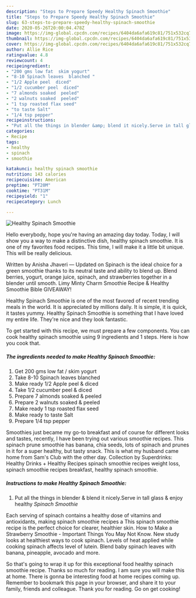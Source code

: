 ```yaml
---
description: "Steps to Prepare Speedy Healthy Spinach Smoothie"
title: "Steps to Prepare Speedy Healthy Spinach Smoothie"
slug: 63-steps-to-prepare-speedy-healthy-spinach-smoothie
date: 2020-05-26T20:00:04.478Z
image: https://img-global.cpcdn.com/recipes/6404da6afa619c81/751x532cq70/healthy-spinach-smoothie-recipe-main-photo.jpg
thumbnail: https://img-global.cpcdn.com/recipes/6404da6afa619c81/751x532cq70/healthy-spinach-smoothie-recipe-main-photo.jpg
cover: https://img-global.cpcdn.com/recipes/6404da6afa619c81/751x532cq70/healthy-spinach-smoothie-recipe-main-photo.jpg
author: Allie Rice
ratingvalue: 4.8
reviewcount: 4
recipeingredient:
- "200 gms low fat  skim yogurt"
- "8-10 Spinach leaves  blanched "
- "1/2 Apple peel  diced"
- "1/2 cucumber peel  diced"
- "7 almonds soaked  peeled"
- "2 walnuts soaked  peeled"
- "1 tsp roasted flax seed"
- "to taste Salt"
- "1/4 tsp pepper"
recipeinstructions:
- "Put all the things in blender &amp; blend it nicely.Serve in tall glass &amp; enjoy healthy *Spinach Smoothie*"
categories:
- Recipe
tags:
- healthy
- spinach
- smoothie

katakunci: healthy spinach smoothie 
nutrition: 143 calories
recipecuisine: American
preptime: "PT20M"
cooktime: "PT31M"
recipeyield: "1"
recipecategory: Lunch

---
```



![Healthy Spinach Smoothie](https://img-global.cpcdn.com/recipes/6404da6afa619c81/751x532cq70/healthy-spinach-smoothie-recipe-main-photo.jpg)

Hello everybody, hope you're having an amazing day today. Today, I will show you a way to make a distinctive dish, healthy spinach smoothie. It is one of my favorites food recipes. This time, I will make it a little bit unique. This will be really delicious.

Written by Anisha Jhaveri — Updated on Spinach is the ideal choice for a green smoothie thanks to its neutral taste and ability to blend up. Blend berries, yogurt, orange juice, spinach, and strawberries together in a blender until smooth. Limy Minty Charm Smoothie Recipe &amp; Healthy Smoothie Bible GIVEAWAY!

Healthy Spinach Smoothie is one of the most favored of recent trending meals in the world. It is appreciated by millions daily. It is simple, it is quick, it tastes yummy. Healthy Spinach Smoothie is something that I have loved my entire life. They're nice and they look fantastic.


To get started with this recipe, we must prepare a few components. You can cook healthy spinach smoothie using 9 ingredients and 1 steps. Here is how you cook that.

<!--inarticleads1-->

##### The ingredients needed to make Healthy Spinach Smoothie:

1. Get 200 gms low fat / skim yogurt
1. Take 8-10 Spinach leaves  blanched 
1. Make ready 1/2 Apple peel &amp; diced
1. Take 1/2 cucumber peel &amp; diced
1. Prepare 7 almonds soaked &amp; peeled
1. Prepare 2 walnuts soaked &amp; peeled
1. Make ready 1 tsp roasted flax seed
1. Make ready to taste Salt
1. Prepare 1/4 tsp pepper


Smoothies just became my go-to breakfast and of course for different looks and tastes, recently, I have been trying out various smoothie recipes. This spinach prune smoothie has banana, chia seeds, lots of spinach and prunes in it for a super healthy, but tasty snack. This is what my husband came home from Sam&#39;s Club with the other day. Collection by Superdrinks: Healthy Drinks + Healthy Recipes spinach smoothie recipes weight loss, spinach smoothie recipes breakfast, healthy spinach smoothie. 

<!--inarticleads2-->

##### Instructions to make Healthy Spinach Smoothie:

1. Put all the things in blender &amp; blend it nicely.Serve in tall glass &amp; enjoy healthy *Spinach Smoothie*


Each serving of spinach contains a healthy dose of vitamins and antioxidants, making spinach smoothie recipes a This spinach smoothie recipe is the perfect choice for clearer, healthier skin. How to Make a Strawberry Smoothie - Important Things You May Not Know. New study looks at healthiest ways to cook spinach. Levels of heat applied while cooking spinach affects level of lutein. Blend baby spinach leaves with banana, pineapple, avocado and more. 

So that's going to wrap it up for this exceptional food healthy spinach smoothie recipe. Thanks so much for reading. I am sure you will make this at home. There is gonna be interesting food at home recipes coming up. Remember to bookmark this page in your browser, and share it to your family, friends and colleague. Thank you for reading. Go on get cooking!
